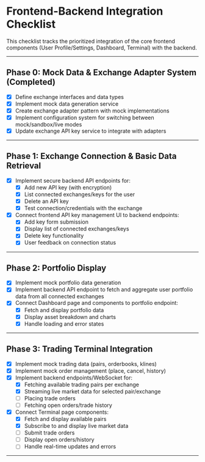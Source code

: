 # Frontend-Backend Integration Checklist

This checklist tracks the prioritized integration of the core frontend components (User Profile/Settings, Dashboard, Terminal) with the backend.

---

## Phase 0: Mock Data & Exchange Adapter System (Completed)

- [x] Define exchange interfaces and data types
- [x] Implement mock data generation service
- [x] Create exchange adapter pattern with mock implementations
- [x] Implement configuration system for switching between mock/sandbox/live modes
- [x] Update exchange API key service to integrate with adapters

---

## Phase 1: Exchange Connection & Basic Data Retrieval

- [x] Implement secure backend API endpoints for:
  - [x] Add new API key (with encryption)
  - [x] List connected exchanges/keys for the user
  - [x] Delete an API key
  - [x] Test connection/credentials with the exchange
- [x] Connect frontend API key management UI to backend endpoints:
  - [x] Add key form submission
  - [x] Display list of connected exchanges/keys
  - [x] Delete key functionality
  - [x] User feedback on connection status

---

## Phase 2: Portfolio Display

- [x] Implement mock portfolio data generation
- [x] Implement backend API endpoint to fetch and aggregate user portfolio data from all connected exchanges
- [x] Connect Dashboard page and components to portfolio endpoint:
  - [x] Fetch and display portfolio data
  - [x] Display asset breakdown and charts
  - [x] Handle loading and error states

---

## Phase 3: Trading Terminal Integration

- [x] Implement mock trading data (pairs, orderbooks, klines)
- [x] Implement mock order management (place, cancel, history)
- [x] Implement backend endpoints/WebSocket for:
  - [x] Fetching available trading pairs per exchange
  - [x] Streaming live market data for selected pair/exchange
  - [ ] Placing trade orders
  - [ ] Fetching open orders/trade history
- [x] Connect Terminal page components:
  - [x] Fetch and display available pairs
  - [x] Subscribe to and display live market data
  - [ ] Submit trade orders
  - [ ] Display open orders/history
  - [ ] Handle real-time updates and errors

---
